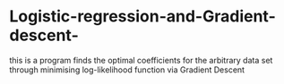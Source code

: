 # Logistic-regression-and-Gradient-descent-
this is a program finds the optimal coefficients for the arbitrary data set through minimising log-likelihood function via Gradient Descent  
